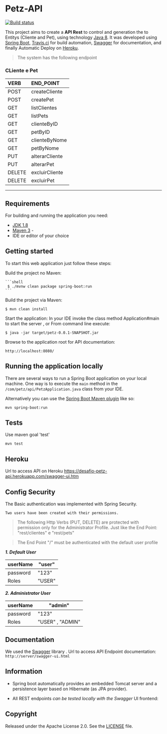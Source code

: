 # Petz-API

[![Build status](https://travis-ci.com/tperrut/petz-api.svg?branch=master)](https://travis-ci.com/tperrut/petz-api.svg?status=passed)


This project aims to create a **API Rest** to control and generation the to Entitys (Cliente and Pet), using technology [Java 8](http://java.com). It was developed using [Spring Boot](http://projects.spring.io/spring-boot/), [Travis.ci](https://travis-ci.org) for build automation, [Swagger](http://swagger.com) for documentation, and finally Automatic Deploy on [Heroku](https://dashboard.heroku.com).

>The system has the following endpoint
### CLiente e Pet	
 |VERB  | END_POINT      |
 |:---  |  :---          |
 | POST | createCliente  |  
 | POST | createPet      |   
 | GET  | listClientes   |   
 | GET  | listPets       |   
 | GET  | clienteByID    |
 | GET  | petByID        |   
 | GET  | clienteByNome  |
 | GET  | petByNome      |
 | PUT  | alterarCliente |
 | PUT  | alterarPet     |
 |DELETE| excluirCliente |
 |DELETE| excluirPet     |
--------


    

## Requirements

For building and running the application you need:

- [JDK 1.8](http://www.oracle.com/technetwork/java/javase/downloads/jdk8-downloads-2133151.html)
- [Maven 3](https://maven.apache.org) - 
- IDE or editor of your choice

## Getting started

To start this web application just follow these steps:
	
   Build the project no Maven:

	```shell
	 $ ./mvnw clean package spring-boot:run 			
	```  		
	
   Build the project via Maven:

    $ mvn clean install

   Start the application:
        In your IDE invoke the class method Application#main to start the server , or
        From command line execute:

    $ java -jar target/petz-0.0.1-SNAPSHOT.jar

   Browse to the application root for API documentation:

    http://localhost:8080/


## Running the application locally

There are several ways to run a Spring Boot application on your local machine. One way is to execute the `main` method in the `/com/petz/api/PetzApplication.java` class from your IDE.



Alternatively you can use the [Spring Boot Maven plugin](https://docs.spring.io/spring-boot/docs/current/reference/html/build-tool-plugins-maven-plugin.html) like so:

```shell
mvn spring-boot:run
```

## Tests 

Use maven goal 'test'

```shell
mvn test
```
## Heroku
Url to access API on Heroku  https://desafio-petz-api.herokuapp.com/swagger-ui.htm
 
## Config Security
The Basic authentication was implemented with Spring Security.

    Two users have been created with their permissions.

> The following Http Verbs (PUT, DELETE) are protected with permission only for the Administrator Profile. Just like the End Point: "rest/clientes" e "rest/pets"

> The End Point "/" must be authenticated with the default user profile

 ***1. Default User***

| userName  |  "user"|
|--|--|
| password | "123" |
| Roles |  "USER"   |


***2. Administrator User***

| userName  |  "admin"|
|--|--|
| password | "123" |
| Roles |  "USER" , "ADMIN"  |




## Documentation

We used the [Swagger](http://swagger.com) library .
Url to access API Endpoint documentation:	`http://server/swagger-ui.html`

## Information

- Spring boot automatically provides an embedded Tomcat server and a persistence layer based on Hibernate (as JPA provider).

- All REST endpoints *can be tested locally with the Swagger* UI frontend:


## Copyright

Released under the Apache License 2.0. See the [LICENSE](https://github.com/codecentric/springboot-sample-app/blob/master/LICENSE) file.

 
